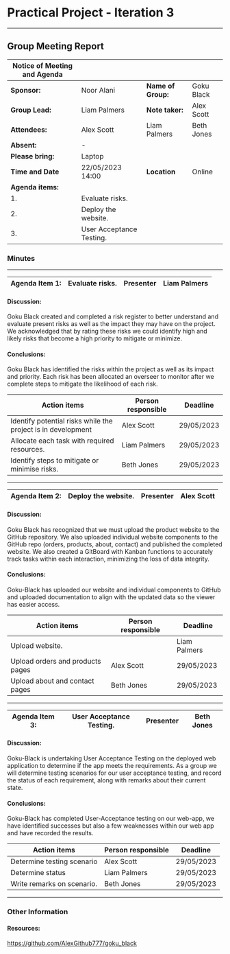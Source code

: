 # Practical Project - Iteration 3
---

## Group Meeting Report

| Notice of Meeting and Agenda |                     |                       |                   |
|------------------------------|---------------------|-----------------------|-------------------|
| **Sponsor:**                 |     Noor Alani      | **Name of Group:**    |     Goku Black    |
| **Group Lead:**              |     Liam Palmers    | **Note taker:**       |     Alex Scott    |
| **Attendees:**               | Alex Scott          | Liam Palmers          | Beth Jones        |
| **Absent:**                  | -                   |                       |                   |
| **Please bring:**            | Laptop              |                       |                   |
| **Time and Date**            | 22/05/2023 14:00    | **Location**          | Online            |
| **Agenda items:**            |                     |                       |                   |
| 1.                           |Evaluate risks.     |               |                   |
| 2.                           |Deploy the website.    |         |                   |
| 3.                           |User Acceptance Testing.|                 |                   |

### Minutes
---

| Agenda Item 1:|**Evaluate risks.**|Presenter|**Liam Palmers**|
|---------------|------------------------|---------|----------------| 


#### Discussion:
Goku Black created and completed a risk register to better understand and evaluate present risks as well as the impact they may have on the project. We acknowledged that by rating these risks we could identify high and likely risks that become a high priority to mitigate or minimize. 

#### Conclusions:
Goku Black has identified the risks within the project as well as its impact and priority. Each risk has been allocated an overseer to monitor after we complete steps to mitigate the likelihood of each risk. 


|     Action items                   | Person responsible | Deadline   |
|------------------------------------|--------------------|------------|
| Identify potential risks while the project is in development| Alex Scott | 29/05/2023 |
| Allocate each task with required resources.    | Liam Palmers   | 29/05/2023 |
| Identify steps to mitigate or minimise risks.   | Beth Jones     | 29/05/2023 |

---

| Agenda Item 2:|**Deploy the website.**|Presenter|**Alex Scott**|
|---------------|------------------------|---------|--------------| 


#### Discussion:

Goku Black has recognized that we must upload the product website to the GitHub repository. We also uploaded individual website components to the GitHub repo (orders, products, about, contact) and published the completed website. We also created a GitBoard with Kanban functions to accurately track tasks within each interaction, minimizing the loss of data integrity.
#### Conclusions:

Goku-Black has uploaded our website and individual components to GitHub and uploaded documentation to align with the updated data so the viewer has easier access. 

|     Action items                   | Person responsible  | Deadline   |
|------------------------------------|---------------------|------------|
| Upload website. |          | Liam Palmers                | 29/05/2023 |
| Upload orders and products pages  | Alex Scott  | 29/05/2023 |
| Upload about and contact pages     | Beth Jones    | 29/05/2023 |

---

| Agenda Item 3:|**User Acceptance Testing.**|Presenter|**Beth Jones**|
|---------------|------------------------------|---------|--------------| 

#### Discussion:
Goku-Black is undertaking User Acceptance Testing on the deployed web application to determine if the app meets the requirements. As a group we will determine testing scenarios for our user acceptance testing, and record the status of each requirement, along with remarks about their current state.

#### Conclusions:
Goku-Black has completed User-Acceptance testing on our web-app, we have identified successes but also a few weaknesses within our web app and have recorded the results. 

| Action items                                                       | Person responsible |  Deadline  |
|----------------------------------------------------------------------------|------------|------------|
| Determine testing scenario | Alex Scott | 29/05/2023 |
| Determine status   | Liam Palmers | 29/05/2023 |
| Write remarks on scenario. | Beth Jones | 29/05/2023 |

---

### Other Information

#### Resources:
https://github.com/AlexGithub777/goku_black

